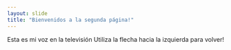 ```yaml
---
layout: slide
title: "Bienvenidos a la segunda página!"
---
```

Esta es mi voz en la televisión
Utiliza la flecha hacia la izquierda para volver!
